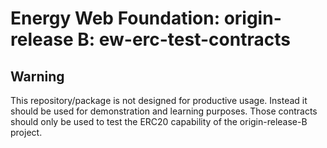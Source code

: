 # Energy Web Foundation: origin-release B: ew-erc-test-contracts 

## Warning

This repository/package is not designed for productive usage. Instead it should be used for demonstration and learning purposes.
Those contracts should only be used to test the ERC20 capability of the origin-release-B project.